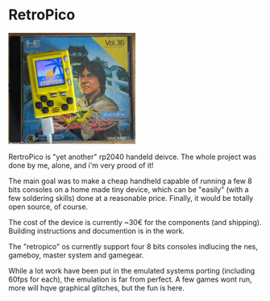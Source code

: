 # RetroPico

<img src="https://github.com/retropico-dev/retropico/raw/dev/docs/pics/retropico-pic-01.jpg" width="50%" height="50%" alt="RetroPico !">

RertroPico is "yet another" rp2040 handeld deivce. The whole project was done by me, alone, and i'm very prood of it!

The main goal was to make a cheap handheld capable of running a few 8 bits consoles on a home made tiny device, which can be "easily" (with a few soldering skills) done at a reasonable price. Finally, it would be totally open source, of course.

The cost of the device is currently ~30€ for the components (and shipping). Building instructions and documention is in the work.

The "retropico" os currently support four 8 bits consoles indlucing the nes, gameboy, master system and gamegear.

While a lot work have been put in the emulated systems porting (including 60fps for each), the emulation is far from perfect. A few games wont run, more will hqve graphical glitches, but the fun is here.

